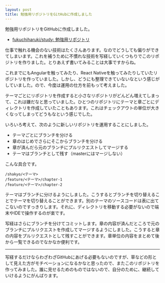 ```yaml
---
layout: post
title: 勉強用リポジトリをGitHubに作成しました
---
```


勉強用リポジトリをGitHubに作成しました。

- [fukuchiharuki/study: 勉強用リポジトリ](https://github.com/fukuchiharuki/study)

仕事で触れる機会のない技術はたくさんあります。なのでどうしても偏りができてしまいます。これを補うために不慣れな技術を写経していくつもりでこのリポジトリを作りました。とりあえず書いてみることは大事ですからね。

これまでにもAngularを触ってみたり、React Nativeを触ってみたりしていたリポジトリを作っていました。しかし、どうにも整理できていないなという感じがしていました。ので、今度は運用の仕方を前もって考えました。

テーマごとにリポジトリを作成すると小さなリポジトリがどんどん増えてしまって、これは嫌だなと思っていました。ひとつのリポジトリにテーマと章ごとにディレクトリを作成していたこともあります。これはチェックアウトの単位が大きくなってしまってどうもなという感じでした。

いろいろ考えて、次のように新しいリポジトリを運用することにしました。

- テーマごとにブランチを分ける
- 章のはじめでさらにそこからブランチを分ける
- 章が済んだら元のブランチにプルリクエストしてマージする
- テーマはブランチとして残す（masterにはマージしない）

こんな具合です。

```
/shakyo/<テーマ>
/feature/<テーマ>/chapter-1
/feature/<テーマ>/chapter-2
```

テーマはブランチに分けるようにしました。こうするとブランチを切り替えることでテーマを切り替えることができます。別のテーマのソースコードは表に出てこないのですっきりします。それに、ディレクトリを移動する必要がないので端末やIDEで操作するのが楽です。

写経はさらにブランチを分けてコミットします。章の内容が済んだところで元のブランチにプルリクエストを作成してマージするようにしました。こうすると章の内容をプルリクエストとして残すことができます。章単位の内容をまとめて後から一覧できるのでなかなか便利です。

----

写経するだけならわざわざGitHubにあげる必要もないのですが、草などの形として見えた方がモチベーションになるかなと思ったので、またこのリポジトリを作ってみました。誰に見せるためのものではないので、自分のために、継続していけるようにがんばります。

